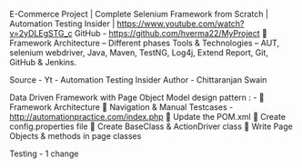 E-Commerce Project | Complete Selenium Framework from Scratch | Automation Testing Insider | https://www.youtube.com/watch?v=2yDLEgSTG_c
GitHub - https://github.com/hverma22/MyProject
	Framework Architecture – Different phases Tools & Technologies – AUT, selenium webdriver, Java, Maven, TestNG, Log4j, Extend Report, Git, GitHub & Jenkins.

Source - Yt - Automation Testing Insider
Author - Chittaranjan Swain

Data Driven Framework with Page Object Model design pattern : -
	Framework Architecture
	Navigation & Manual Testcases - http://automationpractice.com/index.php 
	Update the POM.xml
	Create config.properties file
	Create BaseClass & ActionDriver class
	Write Page Objects & methods in page classes


Testing - 1 change
